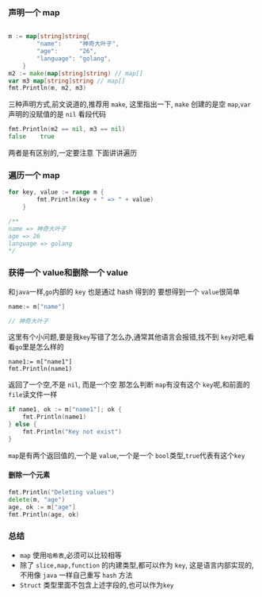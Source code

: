 ### 声明一个 map
```go

m := map[string]string{
		"name":     "神奇大叶子",
		"age":      "26",
		"language": "golang",
	}
m2 := make(map[string]string) // map[]
var m3 map[string]string // map[]
fmt.Println(m, m2, m3)
```
三种声明方式,前文说道的,推荐用 `make`, 这里指出一下, `make` 创建的是空 `map`,`var` 声明的没赋值的是 `nil`
看段代码
```go
fmt.Println(m2 == nil, m3 == nil)
false    true
```
两者是有区别的,一定要注意
下面讲讲遍历
### 遍历一个 map
```go
for key, value := range m {
		fmt.Println(key + " => " + value)
	}

/**
name => 神奇大叶子
age => 26
language => golang
*/
```
### 获得一个 value和删除一个 value
和`java`一样,`go`内部的 `key` 也是通过 hash 得到的
要想得到一个 `value`很简单
```go
name:= m["name"]

// 神奇大叶子
```
这里有个小问题,要是我`key`写错了怎么办,通常其他语言会报错,找不到 `key`对吧,看看`go`里是怎么样的
```
name1:= m["name1"]
fmt.Println(name1)

```
返回了一个空,不是 `nil`, 而是一个空
那怎么判断 `map`有没有这个 `key`呢,和前面的 `file`读文件一样
```go
if name1, ok := m["name1"]; ok {
	fmt.Println(name1)
} else {
	fmt.Println("Key not exist")
}
```
`map`是有两个返回值的,一个是 `value`,一个是一个 `bool`类型,`true`代表有这个`key`
#### 删除一个元素
```go
fmt.Println("Deleting values")
delete(m, "age")
age, ok := m["age"]
fmt.Println(age, ok)
```
### 总结
- `map` 使用`哈希表`,必须可以比较相等
- 除了 `slice,map,function` 的内建类型,都可以作为 `key`, 这是语言内部实现的,不用像 `java` 一样自己重写 `hash` 方法
- `Struct` 类型里面不包含上述字段的,也可以作为`key`